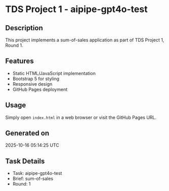 # TDS Project 1 - aipipe-gpt4o-test

## Description
This project implements a sum-of-sales application as part of TDS Project 1, Round 1.

## Features
- Static HTML/JavaScript implementation
- Bootstrap 5 for styling
- Responsive design
- GitHub Pages deployment

## Usage
Simply open `index.html` in a web browser or visit the GitHub Pages URL.

## Generated on
2025-10-16 05:14:25 UTC

## Task Details
- Task: aipipe-gpt4o-test
- Brief: sum-of-sales
- Round: 1
